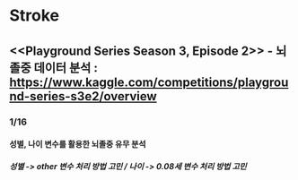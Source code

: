 # Stroke
## <<Playground Series Season 3, Episode 2>> - 뇌졸중 데이터 분석 : https://www.kaggle.com/competitions/playground-series-s3e2/overview
### 1/16
#### 성별, 나이 변수를 활용한 뇌졸중 유무 분석
##### 성별 -> other 변수 처리 방법 고민 / 나이 -> 0.08세 변수 처리 방법 고민
